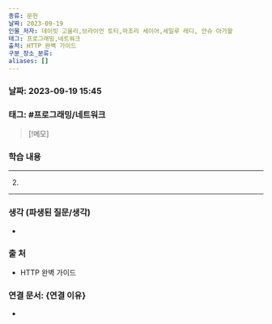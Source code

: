 ```yaml
---
종류: 문헌
날짜: 2023-09-19
인물_저자: 데이빗 고울리,브라이언 토티,마조리 세이어,세일루 레디, 안슈 아가왈
태그: 프로그래밍,네트워크
출처: HTTP 완벽 가이드
구분_장소_분류: 
aliases: []
---
```


### 날짜: 2023-09-19 15:45
### 태그: #프로그래밍/네트워크

>[!메모]
> 

### 학습 내용
---
2.

---
### 생각 (파생된 질문/생각)
- 
### 출 처
- HTTP 완벽 가이드
### 연결 문서: {연결 이유}
- 